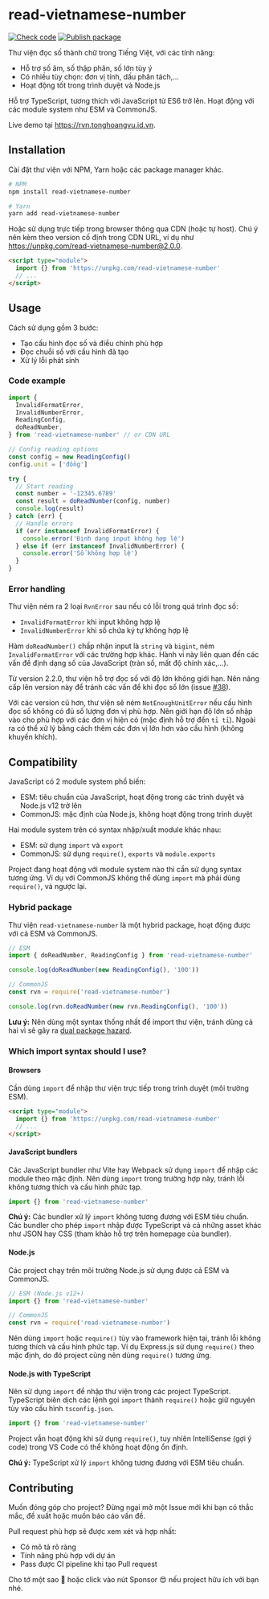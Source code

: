 # read-vietnamese-number

[![Check code](https://github.com/tonghoangvu/read-vietnamese-number/actions/workflows/check-code.yml/badge.svg)](https://github.com/tonghoangvu/read-vietnamese-number/actions/workflows/check-code.yml)
[![Publish package](https://github.com/tonghoangvu/read-vietnamese-number/actions/workflows/publish-package.yml/badge.svg)](https://github.com/tonghoangvu/read-vietnamese-number/actions/workflows/publish-package.yml)

Thư viện đọc số thành chữ trong Tiếng Việt, với các tính năng:

- Hỗ trợ số âm, số thập phân, số lớn tùy ý
- Có nhiều tùy chọn: đơn vị tính, dấu phân tách,...
- Hoạt động tốt trong trình duyệt và Node.js

Hỗ trợ TypeScript, tương thích với JavaScript từ ES6 trở lên.
Hoạt động với các module system như ESM và CommonJS.

Live demo tại https://rvn.tonghoangvu.id.vn.

## Installation

Cài đặt thư viện với NPM, Yarn hoặc các package manager khác.

```bash
# NPM
npm install read-vietnamese-number

# Yarn
yarn add read-vietnamese-number
```

Hoặc sử dụng trực tiếp trong browser thông qua CDN (hoặc tự host).
Chú ý nên kèm theo version cố định trong CDN URL, ví dụ như https://unpkg.com/read-vietnamese-number@2.0.0.

```html
<script type="module">
  import {} from 'https://unpkg.com/read-vietnamese-number'
  // ...
</script>
```

## Usage

Cách sử dụng gồm 3 bước:

- Tạo cấu hình đọc số và điều chỉnh phù hợp
- Đọc chuỗi số với cấu hình đã tạo
- Xử lý lỗi phát sinh

### Code example

```js
import {
  InvalidFormatError,
  InvalidNumberError,
  ReadingConfig,
  doReadNumber,
} from 'read-vietnamese-number' // or CDN URL

// Config reading options
const config = new ReadingConfig()
config.unit = ['đồng']

try {
  // Start reading
  const number = '-12345.6789'
  const result = doReadNumber(config, number)
  console.log(result)
} catch (err) {
  // Handle errors
  if (err instanceof InvalidFormatError) {
    console.error('Định dạng input không hợp lệ')
  } else if (err instanceof InvalidNumberError) {
    console.error('Số không hợp lệ')
  }
}
```

### Error handling

Thư viện ném ra 2 loại `RvnError` sau nếu có lỗi trong quá trình đọc số:

- `InvalidFormatError` khi input không hợp lệ
- `InvalidNumberError` khi số chứa ký tự không hợp lệ

Hàm `doReadNumber()` chấp nhận input là `string` và `bigint`, ném `InvalidFormatError` với các trường hợp khác.
Hành vi này liên quan đến các vấn đề định dạng số của JavaScript (tràn số, mất độ chính xác,...).

Từ version 2.2.0, thư viện hỗ trợ đọc số với độ lớn không giới hạn.
Nên nâng cấp lên version này để tránh các vấn đề khi đọc số lớn (issue [#38](https://github.com/tonghoangvu/read-vietnamese-number/issues/38)).

Với các version cũ hơn, thư viện sẽ ném `NotEnoughUnitError` nếu cấu hình đọc số không có đủ số lượng đơn vị phù hợp.
Nên giới hạn độ lớn số nhập vào cho phù hợp với các đơn vị hiện có (mặc định hỗ trợ đến `tỉ tỉ`).
Ngoài ra có thể xử lý bằng cách thêm các đơn vị lớn hơn vào cấu hình (không khuyến khích).

## Compatibility

JavaScript có 2 module system phổ biến:

- ESM: tiêu chuẩn của JavaScript, hoạt động trong các trình duyệt và Node.js v12 trở lên
- CommonJS: mặc định của Node.js, không hoạt động trong trình duyệt

Hai module system trên có syntax nhập/xuất module khác nhau:

- ESM: sử dụng `import` và `export`
- CommonJS: sử dụng `require()`, `exports` và `module.exports`

Project đang hoạt động với module system nào thì cần sử dụng syntax tương ứng.
Ví dụ với CommonJS không thể dùng `import` mà phải dùng `require()`, và ngược lại.

### Hybrid package

Thư viện `read-vietnamese-number` là một hybrid package, hoạt động được với cả ESM và CommonJS.

```js
// ESM
import { doReadNumber, ReadingConfig } from 'read-vietnamese-number'

console.log(doReadNumber(new ReadingConfig(), '100'))
```

```js
// CommonJS
const rvn = require('read-vietnamese-number')

console.log(rvn.doReadNumber(new rvn.ReadingConfig(), '100'))
```

**Lưu ý:**
Nên dùng một syntax thống nhất để import thư viện, tránh dùng cả hai vì sẽ gây ra [dual package hazard](https://nodejs.org/api/packages.html#dual-package-hazard).

### Which import syntax should I use?

#### Browsers

Cần dùng `import` để nhập thư viện trực tiếp trong trình duyệt (môi trường ESM).

```html
<script type="module">
  import {} from 'https://unpkg.com/read-vietnamese-number'
  // ...
</script>
```

#### JavaScript bundlers

Các JavaScript bundler như Vite hay Webpack sử dụng `import` để nhập các module theo mặc định.
Nên dùng `import` trong trường hợp này, tránh lỗi không tương thích và cấu hình phức tạp.

```js
import {} from 'read-vietnamese-number'
```

**Chú ý:**
Các bundler xử lý `import` không tương đương với ESM tiêu chuẩn.
Các bundler cho phép `import` nhập được TypeScript và cả những asset khác như JSON hay CSS (tham khảo hỗ trợ trên homepage của bundler).

#### Node.js

Các project chạy trên môi trường Node.js sử dụng được cả ESM và CommonJS.

```js
// ESM (Node.js v12+)
import {} from 'read-vietnamese-number'
```

```js
// CommonJS
const rvn = require('read-vietnamese-number')
```

Nên dùng `import` hoặc `require()` tùy vào framework hiện tại, tránh lỗi không tương thích và cấu hình phức tạp.
Ví dụ Express.js sử dụng `require()` theo mặc định, do đó project cũng nên dùng `require()` tương ứng.

#### Node.js with TypeScript

Nên sử dụng `import` để nhập thư viện trong các project TypeScript.
TypeScript biên dịch các lệnh gọi `import` thành `require()` hoặc giữ nguyên tùy vào cấu hình `tsconfig.json`.

```ts
import {} from 'read-vietnamese-number'
```

Project vẫn hoạt động khi sử dụng `require()`, tuy nhiên IntelliSense (gợi ý code) trong VS Code có thể không hoạt động ổn định.

**Chú ý:** TypeScript xử lý `import` không tương đương với ESM tiêu chuẩn.

## Contributing

Muốn đóng góp cho project?
Đừng ngại mở một Issue mới khi bạn có thắc mắc, đề xuất hoặc muốn báo cáo vấn đề.

Pull request phù hợp sẽ được xem xét và hợp nhất:

- Có mô tả rõ ràng
- Tính năng phù hợp với dự án
- Pass được CI pipeline khi tạo Pull request

Cho tớ một sao 🌟 hoặc click vào nút Sponsor 😍 nếu project hữu ích với bạn nhé.
